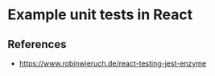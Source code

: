 # Example unit tests in React


## References
- https://www.robinwieruch.de/react-testing-jest-enzyme